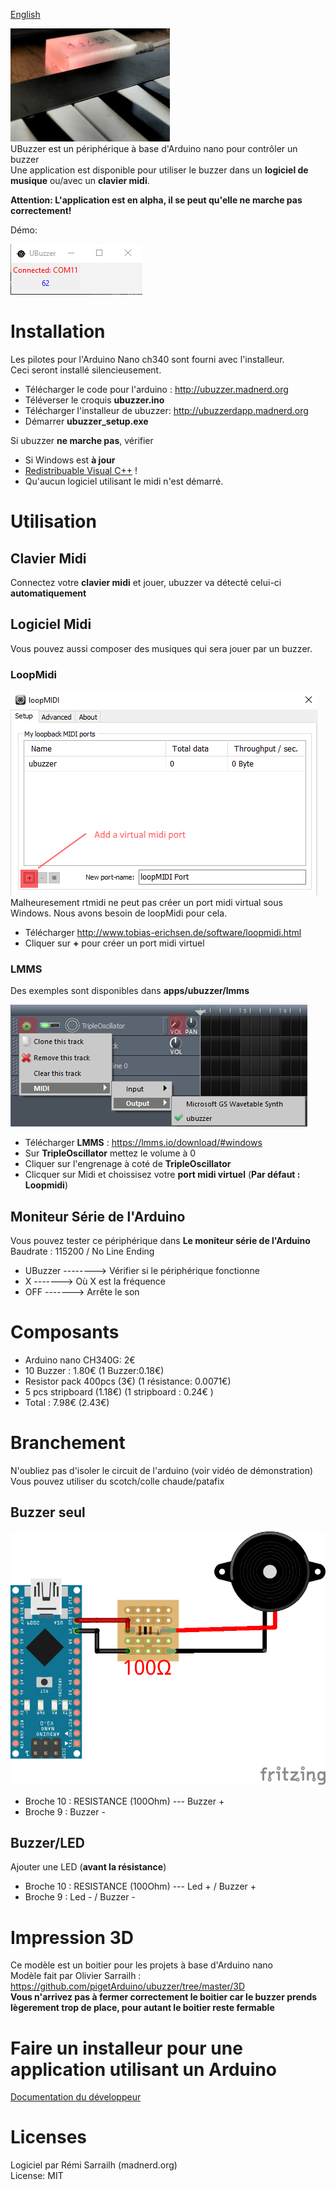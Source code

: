 [English](https://github.com/pigetArduino/ubuzzer/)

![Photo UBuzzer](https://github.com/pigetArduino/ubuzzer/raw/master/doc/ubuzzer_photo.jpg)   
UBuzzer est un périphérique à base d'Arduino nano pour contrôler un buzzer   
Une application est disponible pour utiliser le buzzer dans un **logiciel de musique** ou/avec un **clavier midi**.

**Attention: L'application est en alpha, il se peut qu'elle ne marche pas correctement!**      

Démo: 

![UBuzzer App](https://github.com/pigetArduino/ubuzzer/raw/master/doc/ubuzzer_app.png)   

# Installation
Les pilotes pour l'Arduino Nano ch340 sont fourni avec l'installeur.    
Ceci seront installé silencieusement.

* Télécharger le code pour l'arduino : http://ubuzzer.madnerd.org
* Téléverser le croquis **ubuzzer.ino**
* Télécharger l'installeur de ubuzzer: http://ubuzzerdapp.madnerd.org  
* Démarrer **ubuzzer_setup.exe**  

Si ubuzzer **ne marche pas**, vérifier 
* Si Windows est **à jour**
* [Redistribuable Visual C++](https://www.microsoft.com/fr-fr/download/details.aspx?id=48145) !
* Qu'aucun logiciel utilisant le midi n'est démarré.

# Utilisation
## Clavier Midi
Connectez votre **clavier midi** et jouer, ubuzzer va détecté celui-ci **automatiquement**

## Logiciel Midi
Vous pouvez aussi composer des musiques qui sera jouer par un buzzer.    
### LoopMidi
![LoopMidi Ajouter un port Midi](https://github.com/pigetArduino/ubuzzer/raw/master/doc/loopMidi.png)     
Malheuresement rtmidi ne peut pas créer un port midi virtual sous Windows.
Nous avons besoin de loopMidi pour cela.    
* Télécharger http://www.tobias-erichsen.de/software/loopmidi.html   
* Cliquer sur **+** pour créer un port midi virtuel

### LMMS
Des exemples sont disponibles dans **apps/ubuzzer/lmms**

![Ubuzzer dans LMMS](https://github.com/pigetArduino/ubuzzer/raw/master/doc/ubuzzer_lmms.png)
* Télécharger **LMMS** : https://lmms.io/download/#windows
* Sur **TripleOscillator** mettez le volume à 0
* Cliquer sur l'engrenage à coté de **TripleOscillator**
* Clicquer sur Midi et choissisez votre **port midi virtuel** (**Par défaut : Loopmidi**)

## Moniteur Série de l'Arduino
Vous pouvez tester ce périphérique dans **Le moniteur série de l'Arduino**    
Baudrate : 115200 / No Line Ending     

* UBuzzer --------> Vérifier si le périphérique fonctionne 
* X -------> Où X est la fréquence
* OFF -------> Arrête le son    

# Composants
* Arduino nano CH340G: 2€    
* 10 Buzzer : 1.80€  (1 Buzzer:0.18€)  
* Resistor pack 400pcs (3€) (1 résistance: 0.0071€) 
* 5 pcs stripboard (1.18€) (1 stripboard : 0.24€ )  
* Total : 7.98€ (2.43€)   

# Branchement
N'oubliez pas d'isoler le circuit de l'arduino (voir vidéo de démonstration)    
Vous pouvez utiliser du scotch/colle chaude/patafix     
## Buzzer seul
![Branchement UBuzzer](https://github.com/pigetArduino/ubuzzer/raw/master/doc/ubuzzer_wiring.png)   
* Broche 10 : RESISTANCE (100Ohm) --- Buzzer +   
* Broche 9 : Buzzer -    

## Buzzer/LED
Ajouter une LED (**avant la résistance**)
* Broche 10 : RESISTANCE (100Ohm) --- Led + / Buzzer +   
* Broche 9 : Led - / Buzzer -    

# Impression 3D
Ce modèle est un boitier pour les projets à base d'Arduino nano    
Modèle fait par Olivier Sarrailh : https://github.com/pigetArduino/ubuzzer/tree/master/3D    
**Vous n'arrivez pas à fermer correctement le boitier car le buzzer prends lègerement trop de place, pour autant le boitier reste fermable**

# Faire un installeur pour une application utilisant un Arduino
[Documentation du développeur](https://github.com/pigetArduino/ubuzzer/blob/master/dev.readme.fr.md)

# Licenses
Logiciel par Rémi Sarrailh (madnerd.org)   
License: MIT
